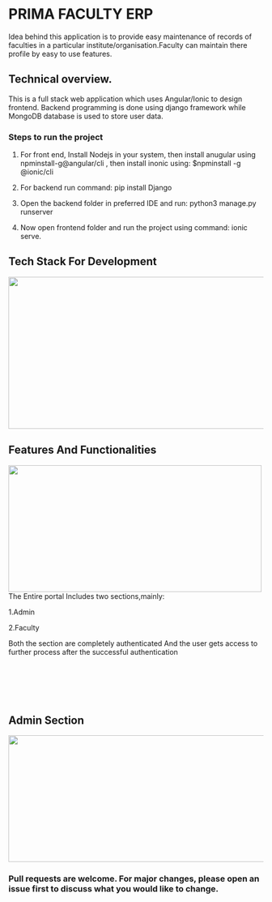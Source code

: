 # PRIMA FACULTY ERP 
Idea behind this application is to provide easy maintenance of records of faculties in a particular institute/organisation.Faculty can maintain there profile by easy to use features.

## Technical overview.
This  is a full stack web application which uses Angular/Ionic to design frontend. Backend programming is done using django framework while MongoDB database is used to store user data.

<!-- <div style="display: flex">
   <img src="readme_images/admin1.png">
   <img src="readme_images/admin2.png">
   <img src="readme_images/faculty1.png">
</div> -->


### Steps to run the project
1. For front end, Install Nodejs in your system, then install anugular using npminstall-g@angular/cli , then install inonic using:  $npminstall -g @ionic/cli 

2. For backend run command: pip install Django

3. Open the backend folder in preferred IDE and run: python3 manage.py runserver

4. Now open frontend folder and  run the project using command: ionic serve.

## Tech Stack For Development
<p align="center">
  <img width="1000" height="300" src="https://user-images.githubusercontent.com/85166951/220547339-f5f631bb-4247-4c51-a9da-934880e33604.jpg">
</p>
<!-- ![techstack](https://user-images.githubusercontent.com/85166951/220547339-f5f631bb-4247-4c51-a9da-934880e33604.jpg) -->

## Features And Functionalities

<img align="left" width="500" height="250" src="https://user-images.githubusercontent.com/85166951/220548187-05480286-b652-41bc-b0c9-c10920ec5d04.png">

The Entire portal Includes two sections,mainly:

1.Admin

2.Faculty

Both the section are completely authenticated 
And the user gets access to further process after the successful authentication 
<br></br>
<br></br>
<br></br>
## Admin Section
<p>
<img align="centre" width="1000" height="250" src="https://user-images.githubusercontent.com/85166951/220580718-acef74b4-d43a-4fa8-956d-1e7016f0d93d.jpg">
</p>

###  Pull requests are welcome. For major changes, please open an issue first to discuss what you would like to change.
